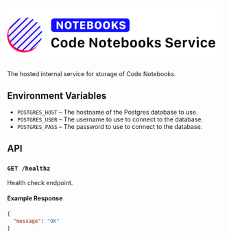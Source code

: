 ![Loa Code Notebooks Service](./repo-header.svg)

The hosted internal service for storage of Code Notebooks.

## Environment Variables

- `POSTGRES_HOST` – The hostname of the Postgres database to use.
- `POSTGRES_USER` – The username to use to connect to the database.
- `POSTGRES_PASS` – The password to use to connect to the database.

## API

### `GET /healthz`

Health check endpoint.

#### Example Response

```json
{
  "message": "OK"
}
```
